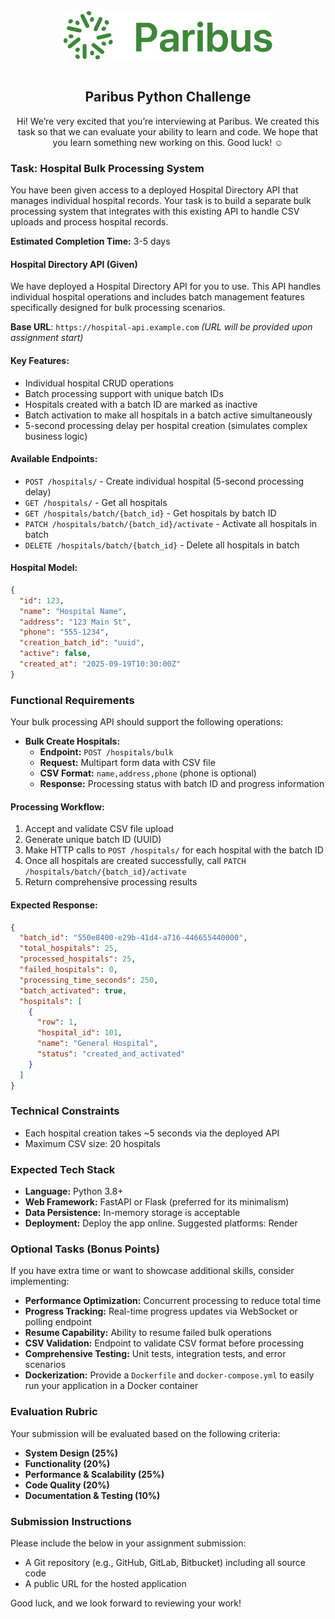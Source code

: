 <div align="center">
  <img src="paribus-logo.png" alt="Paribus Logo" height="80" style="margin-bottom: 1em;" />
</div>
<div align="center">

## Paribus Python Challenge

Hi! We’re very excited that you’re interviewing at Paribus. We created this task so that we can evaluate your ability to learn and code. We hope that you learn something new working on this. Good luck! ☺️

</div>

### Task: Hospital Bulk Processing System

You have been given access to a deployed Hospital Directory API that manages individual hospital records. Your task is to build a separate bulk processing system that integrates with this existing API to handle CSV uploads and process hospital records.

**Estimated Completion Time:** 3-5 days

#### Hospital Directory API (Given)

We have deployed a Hospital Directory API for you to use. This API handles individual hospital operations and includes batch management features specifically designed for bulk processing scenarios.

**Base URL**: `https://hospital-api.example.com` _(URL will be provided upon assignment start)_

#### Key Features:

- Individual hospital CRUD operations
- Batch processing support with unique batch IDs
- Hospitals created with a batch ID are marked as inactive
- Batch activation to make all hospitals in a batch active simultaneously
- 5-second processing delay per hospital creation (simulates complex business logic)

#### Available Endpoints:

- `POST /hospitals/` - Create individual hospital (5-second processing delay)
- `GET /hospitals/` - Get all hospitals
- `GET /hospitals/batch/{batch_id}` - Get hospitals by batch ID
- `PATCH /hospitals/batch/{batch_id}/activate` - Activate all hospitals in batch
- `DELETE /hospitals/batch/{batch_id}` - Delete all hospitals in batch

#### Hospital Model:

```json
{
  "id": 123,
  "name": "Hospital Name",
  "address": "123 Main St",
  "phone": "555-1234",
  "creation_batch_id": "uuid",
  "active": false,
  "created_at": "2025-09-19T10:30:00Z"
}
```

### Functional Requirements

Your bulk processing API should support the following operations:

- **Bulk Create Hospitals:**
  - **Endpoint:** `POST /hospitals/bulk`
  - **Request:** Multipart form data with CSV file
  - **CSV Format:** `name,address,phone` (phone is optional)
  - **Response:** Processing status with batch ID and progress information

#### Processing Workflow:

1. Accept and validate CSV file upload
2. Generate unique batch ID (UUID)
3. Make HTTP calls to `POST /hospitals/` for each hospital with the batch ID
4. Once all hospitals are created successfully, call `PATCH /hospitals/batch/{batch_id}/activate`
5. Return comprehensive processing results

#### Expected Response:

```json
{
  "batch_id": "550e8400-e29b-41d4-a716-446655440000",
  "total_hospitals": 25,
  "processed_hospitals": 25,
  "failed_hospitals": 0,
  "processing_time_seconds": 250,
  "batch_activated": true,
  "hospitals": [
    {
      "row": 1,
      "hospital_id": 101,
      "name": "General Hospital",
      "status": "created_and_activated"
    }
  ]
}
```

### Technical Constraints

- Each hospital creation takes ~5 seconds via the deployed API
- Maximum CSV size: 20 hospitals

### Expected Tech Stack

- **Language:** Python 3.8+
- **Web Framework:** FastAPI or Flask (preferred for its minimalism)
- **Data Persistence:** In-memory storage is acceptable
- **Deployment:** Deploy the app online. Suggested platforms: Render

### Optional Tasks (Bonus Points)

If you have extra time or want to showcase additional skills, consider implementing:

- **Performance Optimization:** Concurrent processing to reduce total time
- **Progress Tracking:** Real-time progress updates via WebSocket or polling endpoint
- **Resume Capability:** Ability to resume failed bulk operations
- **CSV Validation:** Endpoint to validate CSV format before processing
- **Comprehensive Testing:** Unit tests, integration tests, and error scenarios
- **Dockerization:** Provide a `Dockerfile` and `docker-compose.yml` to easily run your application in a Docker container

### Evaluation Rubric

Your submission will be evaluated based on the following criteria:

- **System Design (25%)**
- **Functionality (20%)**
- **Performance & Scalability (25%)**
- **Code Quality (20%)**
- **Documentation & Testing (10%)**

### Submission Instructions

Please include the below in your assignment submission:

- A Git repository (e.g., GitHub, GitLab, Bitbucket) including all source code
- A public URL for the hosted application

Good luck, and we look forward to reviewing your work!

